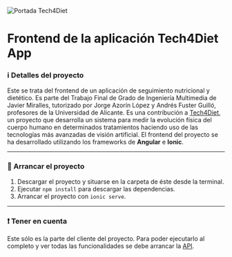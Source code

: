 ![Portada Tech4Diet](https://github.com/user-attachments/assets/97ebfb86-19e1-44a5-afbb-4d85f8481a7d)

# Frontend de la aplicación Tech4Diet App
### :information_source: Detalles del proyecto
Este se trata del frontend de un aplicación de seguimiento nutricional y dietético. 
Es parte del Trabajo Final de Grado de Ingeniería Multimedia de Javier Miralles, tutorizado por Jorge Azorín López y Andrés Fuster Guilló, profesores de la Universidad de Alicante. 
Es una contribución a [Tech4Diet](https://tech4d.ua.es/), un proyecto que desarrolla un sistema para medir la evolución física del 
cuerpo humano en determinados tratamientos haciendo uso de las tecnologías más avanzadas de visión artificial.
El frontend del proyecto se ha desarrollado utilizando los frameworks de <b>Angular</b> e <b>Ionic</b>.

---
### :wrench: Arrancar el proyecto
1. Descargar el proyecto y situarse en la carpeta de éste desde la terminal.
2. Ejecutar ``npm install`` para descargar las dependencias.
3. Arrancar el proyecto con ``ionic serve``.

---
### :heavy_exclamation_mark: Tener en cuenta
Este sólo es la parte del cliente del proyecto. Para poder ejecutarlo al completo y ver todas las funcionalidades se debe arrancar la [API](https://github.com/javiimiralles/tech4diet_app_api).
